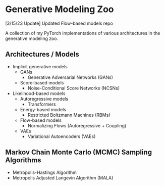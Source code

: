 # Generative Modeling Zoo

[3/15/23 Update] Updated Flow-based models repo

A collection of my PyTorch implementations of various architectures in the generative modeling zoo.

## Architectures / Models

- Implicit generative models
    - GANs
        - Generative Adversarial Networks (GANs)
    - Score-based models
        - Noise-Conditional Score Networks (NCSNs)
- Likelihood-based models
    - Autoregressive models
        - Transformers
    - Energy-based models
        - Restricted Boltzmann Machines (RBMs)
    - Flow-based models
        - Normalizing Flows (Autoregressive + Coupling)
    - VAEs
        - Variational Autoencoders (VAEs)


## Markov Chain Monte Carlo (MCMC) Sampling Algorithms

- Metropolis-Hastings Algorithm
- Metropolis Adjusted Langevin Algorithm (MALA)